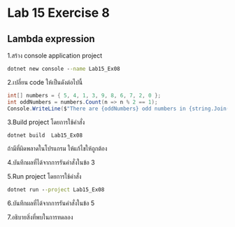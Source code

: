 # Lab 15 Exercise 8

## Lambda expression

1.สร้าง console application project

```cmd
dotnet new console --name Lab15_Ex08
```

2.เปลี่ยน code ให้เป็นดังต่อไปนี้

```cs
int[] numbers = { 5, 4, 1, 3, 9, 8, 6, 7, 2, 0 };
int oddNumbers = numbers.Count(n => n % 2 == 1);
Console.WriteLine($"There are {oddNumbers} odd numbers in {string.Join(" ", numbers)}");
```

3.Build project โดยการใช้คำสั่ง

```cmd
dotnet build  Lab15_Ex08
```

ถ้ามีที่ผิดพลาดในโปรแกรม ให้แก้ไขให้ถูกต้อง

4.บันทึกผลที่ได้จากการรันคำสั่งในข้อ 3

5.Run project โดยการใช้คำสั่ง

```cmd
dotnet run --project Lab15_Ex08
```

6.บันทึกผลที่ได้จากการรันคำสั่งในข้อ 5

7.อธิบายสิ่งที่พบในการทดลอง
